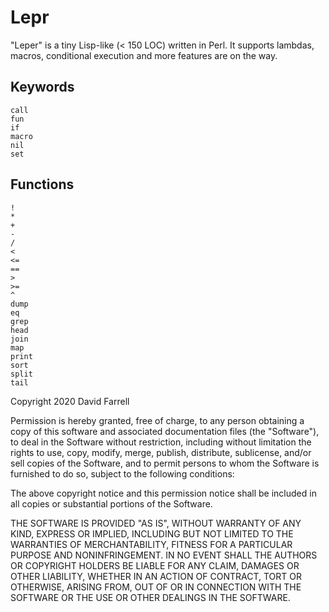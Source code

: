 Lepr
====
"Leper" is a tiny Lisp-like (< 150 LOC) written in Perl. It supports lambdas, macros, conditional execution and more features are on the way.

Keywords
--------

    call
    fun
    if
    macro
    nil
    set

Functions
---------

    !
    *
    +
    -
    /
    <
    <=
    ==
    >
    >=
    ^
    dump
    eq
    grep
    head
    join
    map
    print
    sort
    split
    tail

Copyright 2020 David Farrell

Permission is hereby granted, free of charge, to any person obtaining a copy of this software and associated documentation files (the "Software"), to deal in the Software without restriction, including without limitation the rights to use, copy, modify, merge, publish, distribute, sublicense, and/or sell copies of the Software, and to permit persons to whom the Software is furnished to do so, subject to the following conditions:

The above copyright notice and this permission notice shall be included in all copies or substantial portions of the Software.

THE SOFTWARE IS PROVIDED "AS IS", WITHOUT WARRANTY OF ANY KIND, EXPRESS OR IMPLIED, INCLUDING BUT NOT LIMITED TO THE WARRANTIES OF MERCHANTABILITY, FITNESS FOR A PARTICULAR PURPOSE AND NONINFRINGEMENT. IN NO EVENT SHALL THE AUTHORS OR COPYRIGHT HOLDERS BE LIABLE FOR ANY CLAIM, DAMAGES OR OTHER LIABILITY, WHETHER IN AN ACTION OF CONTRACT, TORT OR OTHERWISE, ARISING FROM, OUT OF OR IN CONNECTION WITH THE SOFTWARE OR THE USE OR OTHER DEALINGS IN THE SOFTWARE.

